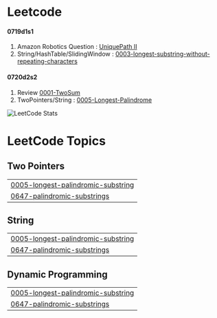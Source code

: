 # Leetcode

#### 0719d1s1
1. Amazon Robotics Question : [UniquePath II](https://leetcode.com/problems/unique-paths-ii/description/)
2. String/HashTable/SlidingWindow : [0003-longest-substring-without-repeating-characters](https://github.com/apramm/SomeLeetodce/tree/master/0003-longest-substring-without-repeating-characters)

#### 0720d2s2
1. Review [0001-TwoSum](https://github.com/apramm/SomeLeetodce/blob/main/0001-two-sum/0001-two-sum.py) 
2. TwoPointers/String : [0005-Longest-Palindrome](https://github.com/apramm/SomeLeetodce/tree/main/0005-longest-palindromic-substring)






![LeetCode Stats](https://leetcard.jacoblin.cool/apramm?theme=nord&font=Hanuman&ext=activity)

<!---LeetCode Topics Start-->
# LeetCode Topics
## Two Pointers
|  |
| ------- |
| [0005-longest-palindromic-substring](https://github.com/apramm/SomeLeetodce/tree/master/0005-longest-palindromic-substring) |
| [0647-palindromic-substrings](https://github.com/apramm/SomeLeetodce/tree/master/0647-palindromic-substrings) |
## String
|  |
| ------- |
| [0005-longest-palindromic-substring](https://github.com/apramm/SomeLeetodce/tree/master/0005-longest-palindromic-substring) |
| [0647-palindromic-substrings](https://github.com/apramm/SomeLeetodce/tree/master/0647-palindromic-substrings) |
## Dynamic Programming
|  |
| ------- |
| [0005-longest-palindromic-substring](https://github.com/apramm/SomeLeetodce/tree/master/0005-longest-palindromic-substring) |
| [0647-palindromic-substrings](https://github.com/apramm/SomeLeetodce/tree/master/0647-palindromic-substrings) |
<!---LeetCode Topics End-->